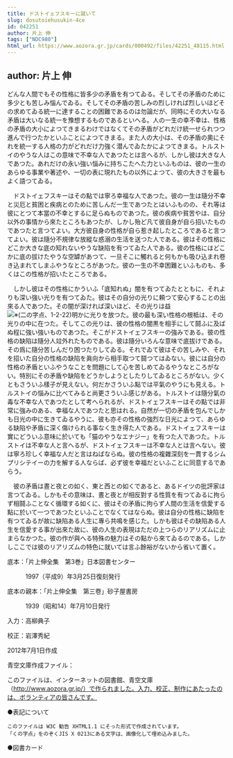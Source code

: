 ```yaml
---
title: ドストイェフスキーに就いて
slug: dosutoiehusukin-4ce
id: 042251
author: 片上 伸
tags: ["NDC980"]
html_url: https://www.aozora.gr.jp/cards/000492/files/42251_48115.html
---
```


## author: 片上 伸

どんな人間でもその性格に皆多少の矛盾を有つてゐる。そしてその矛盾のために多少とも苦しみ惱んでゐる。そしてその矛盾の苦しみの烈しければ烈しいほどその求めてゐる統一に達することの困難であるのは勿論だが、同時にその大いなる矛盾は大いなる統一を豫想するものであるといへる。人の一生の幸不幸は、性格の矛盾の大小によつてきまるわけではなくてその矛盾がどれだけ統一せられつつ進んで行つたかといふことによつてきまる。また人の大小は、その矛盾の奧にそれを統一する人格の力がどれだけ力強く潜んでゐたかによつてきまる。トルストイのやうな人はこの意味で不幸な人であつたとは言へるが、しかし彼は大きな人であつた。あれだけの永い強い惱みに持ちこたへた力といふものは、彼の一生のあらゆる事業や著述や、一切の表に現れたもの以外によつて、彼の大きさを最もよく語つてゐる。

　ドストイェフスキーはその點では寧ろ幸福な人であつた。彼の一生は隨分不幸と災厄と貧困と疾病とのために苦しんだ一生であつたとはいふものの、それ等は彼にとつて本當の不幸とするに足らぬものであつた。彼の疾病や貧苦やは、自分以外の事情から來たところもあつたが、しかし殆ど凡て彼自身が自ら招いたものであつたと言つてよい。大方彼自身の性格が自ら惹き起したところであると言つてよい。彼は隨分不規律な放縱な惑溺の生活を送つた人である。彼はその性格にどこか大きな底の知れないやうな缺陷を有つてゐた人である。彼の性格にはどこかに底の拔けたやうな空罅があつて、一旦そこに觸れると何もかも吸ひ込まれ卷き込まれてしまふやうなところがあつた。彼の一生の不幸困難といふものも、多くはこの性格が招いたところである。

　しかし彼はその性格にかういふ「底知れぬ」闇を有つてゐたとともに、それよりも深い強い光りを有つてゐた。彼はその自分の光りに頼つて安心することの出來る人であつた。その闇が深ければ深いほど、その光りは益![※(二の字点、1-2-22)](https://www.aozora.gr.jp/cards/000492/files/../../../gaiji/1-02/1-02-22.png)明かに光りを放つた。彼の最も深い性格の根柢は、その光りの中に在つた。そしてこの光りは、彼の性格の闇黒を相手にして鬪ふに及ばぬ程に強い強いものであつた。そこがドストイェフスキーの強みである。彼の性格の缺陷は隨分人竝外れたものである。彼は隨分いろんな意味で底拔けである。その爲に隨分苦しんだり困つたりしてゐる。それでゐて彼はその苦しみや、それを招いた自分の性格の缺陷を眞向から相手取つて鬪つてはゐない。彼には自分の性格の矛盾といふやうなことを問題にして心を苦しめてゐるやうなところがない。特別にその矛盾や缺陷をどうかしようとしたりしてゐるところがない。少くともさういふ樣子が見えない。何だかさういふ點では平氣のやうにも見える。トルストイの惱みに比べてみると尚更さういふ感じがある。トルストイは隨分氣の毒な不幸な人であつたとして考へられるが、ドストイェフスキーはその點では非常に強みのある、幸福な人であつたと思はれる。自然が一切の矛盾を包んでしかも日光の中に生きてゐるやうに、彼も亦その性格の強烈な日光によつて、あらゆる缺陷や矛盾に深く傷けられる事なく生き得た人である。ドストイェフスキーは實にどういふ意味に於いても「猫のやうなエナジー」を有つた人であつた。トルストイは不幸な人と言へるが、ドストイェフスキーは不幸な人とは言へない。彼は寧ろ珍しく幸福な人だと言はねばならぬ。彼の性格の複雜深刻を一貫するシムプリシテイーの力を解する人ならば、必ず彼を幸福だといふことに同意するであらう。

　彼の矛盾は晝と夜との如く、東と西との如くであると、あるドイツの批評家は言つてゐる。しかもその意味は、晝と夜とが相反對する性質を有つてゐるに拘らず相鬪ふことなく循環する如くに、彼はその矛盾に拘らず人間の生活を信愛する點に於いて一つであつたといふことでなくてはならぬ。彼は自分の性格に缺陷を有つてゐるが故に缺陷ある人生に專ら共鳴を感じた。しかも彼はその缺陷ある人生を信愛する事が出來た故に、彼の人生の表現はただの上つらのリアリズムに止まらなかつた。彼の作が與へる特殊の魅力はその點から來てゐるのである。しかしここでは彼のリアリズムの特色に就いては言ふ餘裕がないから省いて置く。













底本：「片上伸全集　第3巻」日本図書センター

　　　1997（平成9）年3月25日復刻発行

底本の親本：「片上伸全集　第三卷」砂子屋書房

　　　1939（昭和14）年7月10日発行

入力：高柳典子

校正：岩澤秀紀

2012年7月1日作成

青空文庫作成ファイル：

このファイルは、インターネットの図書館、青空文庫（http://www.aozora.gr.jp/）で作られました。入力、校正、制作にあたったのは、ボランティアの皆さんです。











●表記について


	このファイルは W3C 勧告 XHTML1.1 にそった形式で作成されています。
	「くの字点」をのぞくJIS X 0213にある文字は、画像化して埋め込みました。







●図書カード